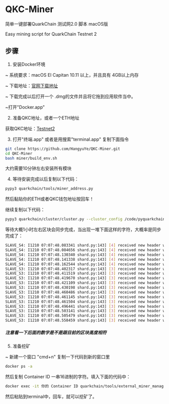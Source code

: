 # QKC-Miner
简单一键部署QuarkChain 测试网2.0 脚本 macOS版

Easy mining script for QuarkChain Testnet 2

## 步骤
1. 安装Docker环境

~ 系统要求：macOS El Capitan 10.11 以上，并且具有 4GB以上内存

~ 下载地址：[官网下载地址](https://store.docker.com/editions/community/docker-ce-desktop-mac)

~ 下载完成以后打开一个 .dmg的文件并且将它拖到应用软件当中。

~打开"Docker.app"

2. 准备QKC地址，或者一个ETH地址

获取QKC地址：[Testnet2](https://testnet2.quarkchain.io)

3. 打开"终端.app" 或者是用搜索"terminal.app" 复制下面指令

```bash
git clone https://github.com/HangyuYe/QKC-Miner.git
cd QKC-Miner
bash miner/build_env.sh
```

大约需要10分钟左右安装所有模块

4. 等待安装完成以后复制以下代码：

```bash
pypy3 quarkchain/tools/miner_address.py
```
然后黏贴你的ETH或者QKC钱包地址按回车！

继续复制以下代码：
```bash
pypy3 quarkchain/cluster/cluster.py --cluster_config /code/pyquarkchain/testnet/2/cluster_config_template.json
```

等待大概1小时左右区块会同步完成，当出现一堆下面这样的字符，大概率是同步完成了：
```bash
SLAVE_S4: I1210 07:07:48.083341 shard.py:143] [4] received new header with height 55975
SLAVE_S4: I1210 07:07:48.084656 shard.py:143] [4] received new header with height 55975
SLAVE_S4: I1210 07:07:48.130340 shard.py:143] [4] received new header with height 55975
SLAVE_S4: I1210 07:07:48.141338 shard.py:143] [4] received new header with height 55975
SLAVE_S4: I1210 07:07:48.162544 shard.py:143] [4] received new header with height 55975
SLAVE_S3: I1210 07:07:48.402317 shard.py:143] [3] received new header with height 55974
SLAVE_S3: I1210 07:07:48.411519 shard.py:143] [3] received new header with height 55974
SLAVE_S3: I1210 07:07:48.419670 shard.py:143] [3] received new header with height 55974
SLAVE_S3: I1210 07:07:48.421109 shard.py:143] [3] received new header with height 55974
SLAVE_S3: I1210 07:07:48.430198 shard.py:143] [3] received new header with height 55974
SLAVE_S3: I1210 07:07:48.460486 shard.py:143] [3] received new header with height 55974
SLAVE_S3: I1210 07:07:48.461145 shard.py:143] [3] received new header with height 55974
SLAVE_S3: I1210 07:07:48.461504 shard.py:143] [3] received new header with height 55974
SLAVE_S3: I1210 07:07:48.496441 shard.py:143] [3] received new header with height 55974
SLAVE_S3: I1210 07:07:48.503141 shard.py:143] [3] received new header with height 55974
SLAVE_S3: I1210 07:07:48.505479 shard.py:143] [3] received new header with height 55974
SLAVE_S3: I1210 07:07:48.558459 shard.py:143] [3] received new header with height 55974
```

##### 注意看一下后面的数字是不是跟目前的区块高度相符

5. 准备挖矿

~ 新建一个窗口 "cmd+n" 复制一下代码到新的窗口里
```bash
docker ps -a
```
然后复制 Container ID 一串16进制的字符。填入下面的代码中：
```bash
docker exec -it 你的 Container ID quarkchain/tools/external_miner_manager.sh -c /code/pyquarkchain/testnet/2/cluster_config_template.json -p 8 -h localhost
```
然后粘贴到terminal中，回车，就可以挖矿了。
